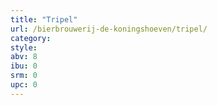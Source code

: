 ```yaml
---
title: "Tripel"
url: /bierbrouwerij-de-koningshoeven/tripel/
category: 
style: 
abv: 8
ibu: 0
srm: 0
upc: 0
---
```


